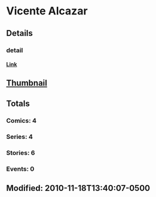 # Vicente  Alcazar 
## Details
### detail
#### [Link](http://marvel.com/comics/creators/3186/vicente_alcazar?utm_campaign=apiRef&utm_source=225578a89fc76f3d20fbffda5d17a88d)
## [Thumbnail](http://i.annihil.us/u/prod/marvel/i/mg/b/40/image_not_available.jpg)
## Totals
### Comics: 4
### Series: 4
### Stories: 6
### Events: 0
## Modified: 2010-11-18T13:40:07-0500
